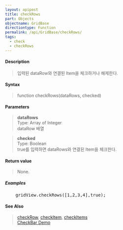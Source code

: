 ```yaml
---
layout: apipost
title: checkRows
part: Objects
objectname: GridBase
directiontype: Function
permalink: /api/GridBase/checkRows/
tags:
  - check
  - checkRows
---
```



#### Description

> 입력된 dataRow와 연결된 Item을 체크하거나 해제한다.  

#### Syntax

> function checkRows(dataRows, checked)  

#### Parameters

> **dataRows**  
> Type: Array of Integer  
> dataRow 배열  

> **checked**  
> Type: Boolean  
> true를 입력하면 dataRows와 연결된 Item을 체크한다.  

#### Return value

> None.  

##### Examples 

<pre class="prettyprint">
    gridView.checkRows([1,2,3,4],true);
</pre>

#### See Also
> [checkRow](/api/GridBase/checkRow), [checkItem](/api/GridBase/checkItem), [checkItems](/api/GridBase/checkItems)  
> [CheckBar Demo](http://demo.realgrid.com/Demo/CheckBar)